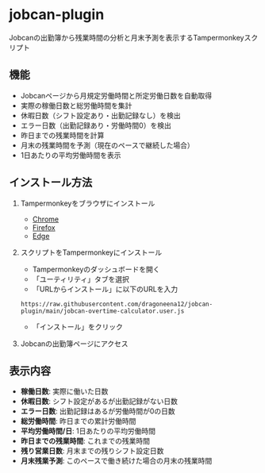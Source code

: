 # jobcan-plugin

Jobcanの出勤簿から残業時間の分析と月末予測を表示するTampermonkeyスクリプト

## 機能

- Jobcanページから月規定労働時間と所定労働日数を自動取得
- 実際の稼働日数と総労働時間を集計
- 休暇日数（シフト設定あり・出勤記録なし）を検出
- エラー日数（出勤記録あり・労働時間0）を検出
- 昨日までの残業時間を計算
- 月末の残業時間を予測（現在のペースで継続した場合）
- 1日あたりの平均労働時間を表示

## インストール方法

1. Tampermonkeyをブラウザにインストール
   - [Chrome](https://chrome.google.com/webstore/detail/tampermonkey/dhdgffkkebhmkfjojejmpbldmpobfkfo)
   - [Firefox](https://addons.mozilla.org/ja/firefox/addon/tampermonkey/)
   - [Edge](https://microsoftedge.microsoft.com/addons/detail/tampermonkey/iikmkjmpaadaobahmlepeloendndfphd)

2. スクリプトをTampermonkeyにインストール
   - Tampermonkeyのダッシュボードを開く
   - 「ユーティリティ」タブを選択
   - 「URLからインストール」に以下のURLを入力
   ```
   https://raw.githubusercontent.com/dragoneena12/jobcan-plugin/main/jobcan-overtime-calculator.user.js
   ```
   - 「インストール」をクリック

3. Jobcanの出勤簿ページにアクセス

## 表示内容

- **稼働日数**: 実際に働いた日数
- **休暇日数**: シフト設定があるが出勤記録がない日数
- **エラー日数**: 出勤記録はあるが労働時間が0の日数
- **総労働時間**: 昨日までの累計労働時間
- **平均労働時間/日**: 1日あたりの平均労働時間
- **昨日までの残業時間**: これまでの残業時間
- **残り営業日数**: 月末までの残りシフト設定日数
- **月末残業予測**: このペースで働き続けた場合の月末の残業時間
